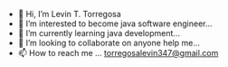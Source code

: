 - 👋 Hi, I’m Levin T. Torregosa
- 👀 I’m interested to become java software engineer...
- 🌱 I’m currently learning java development...
- 💞️ I’m looking to collaborate on anyone help me...
- 📫 How to reach me ...
torregosalevin347@gmail.com